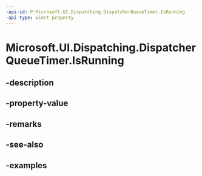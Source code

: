 ```yaml
---
-api-id: P:Microsoft.UI.Dispatching.DispatcherQueueTimer.IsRunning
-api-type: winrt property
---
```


# Microsoft.UI.Dispatching.DispatcherQueueTimer.IsRunning

<!--
public bool IsRunning { get; }
-->


## -description

## -property-value

## -remarks

## -see-also

## -examples


